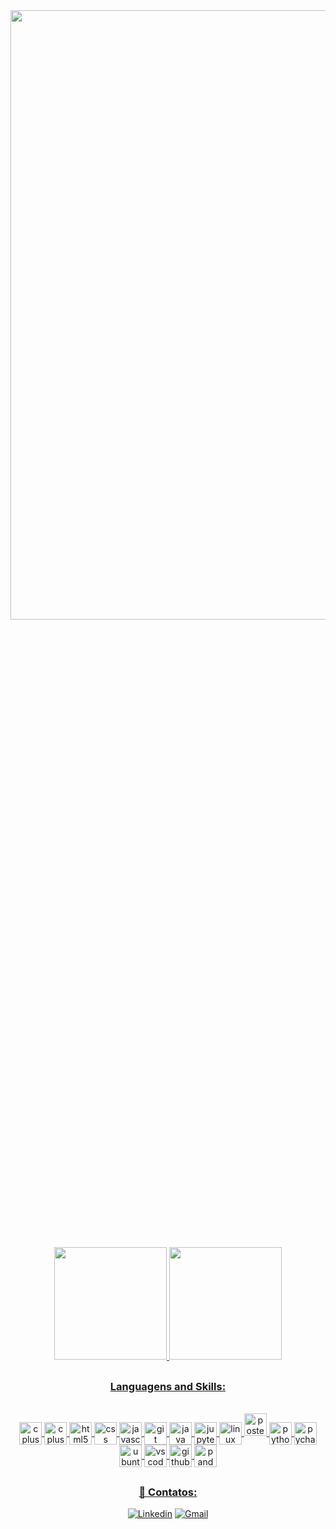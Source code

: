 <center><img height="50%"  src="ttps://github.com/MariliaOlivira/MariliaOlivira/blob/main/hello%2C%20world%20(1).png" width = "700" align="middle"/><center/>

##

<div align="center">
  <a href="https://github.com/MariliaOlivira">
  <img height="180em" src="https://github-readme-stats.vercel.app/api?username=MariliaOlivira&show_icons=true&theme=radical&include_all_commits=true&count_private=true"/>
  <img height="180em" src="https://github-readme-stats.vercel.app/api/top-langs/?username=MariliaOlivira&layout=compact&langs_count=7&theme=radical"/>
</div>

</div>

##
### Languagens and Skills:

<div style = "display: inline_block"><br/>
    <img align="center" alt="cplusplus" src="https://cdn.jsdelivr.net/gh/devicons/devicon/icons/cplusplus/cplusplus-original.svg"  width = "36">
    <img align="center" alt="cplusplus" src="https://cdn.jsdelivr.net/gh/devicons/devicon/icons/c/c-original.svg"  width = "36">
    <img align="center" alt="html5" src="https://cdn.jsdelivr.net/gh/devicons/devicon/icons/html5/html5-original.svg"width = "36">
    <img align="center" alt="css" src="https://cdn.jsdelivr.net/gh/devicons/devicon/icons/css3/css3-original.svg"width = "36">
    <img align="center" alt="javascript" src="https://cdn.jsdelivr.net/gh/devicons/devicon/icons/javascript/javascript-original.svg"width = "36">
    <img align="center" alt="git" src="https://cdn.jsdelivr.net/gh/devicons/devicon/icons/git/git-original.svg"width = "36">
    <img align="center" alt="java" src="https://cdn.jsdelivr.net/gh/devicons/devicon/icons/java/java-original.svg"width = "36">
    <img align="center" alt="jupyter" src="https://cdn.jsdelivr.net/gh/devicons/devicon/icons/jupyter/jupyter-original-wordmark.svg"width = "36">
    <img align="center" alt="linux" src="https://cdn.jsdelivr.net/gh/devicons/devicon/icons/linux/linux-original.svg"width = "36">
    <img alinm="center" alt="postesgres" src="https://cdn.jsdelivr.net/gh/devicons/devicon/icons/postgresql/postgresql-original.svg"width = "36">
    <img align="center" alt="python" src="https://cdn.jsdelivr.net/gh/devicons/devicon/icons/python/python-original.svg"width = "36">
    <img align="center" alt="pycharm" src="https://cdn.jsdelivr.net/gh/devicons/devicon/icons/pycharm/pycharm-original.svg"width = "36">
    <img align="center" alt="ubuntu" src="https://cdn.jsdelivr.net/gh/devicons/devicon/icons/ubuntu/ubuntu-plain.svg"width = "36">
    <img align="center" alt="vscode" src="https://cdn.jsdelivr.net/gh/devicons/devicon/icons/vscode/vscode-original.svg"width = "36">
    <img align="center" alt="github" src="https://cdn.jsdelivr.net/gh/devicons/devicon/icons/github/github-original.svg"width = "36">
    <img align="center" alt="pandas" src="https://cdn.jsdelivr.net/gh/devicons/devicon/icons/pandas/pandas-original-wordmark.svg"width = "36">
</div>
    
##
### 💬 Contatos:   
[![Linkedin](https://img.shields.io/badge/LinkedIn-0077B5?style=for-the-badge&logo=linkedin&logoColor=white)](https://www.linkedin.com/in/mar%C3%ADlia-araujo-589647215?lipi=urn%3Ali%3Apage%3Ad_flagship3_profile_view_base_contact_details%3BE6IMOI7yR%2FWXXx%2BotJjg3A%3D%3D) 
[![Gmail](https://img.shields.io/badge/Gmail-D14836?style=for-the-badge&logo=gmail&logoColor=white)](mailto:omarilia746@gmail.com)
